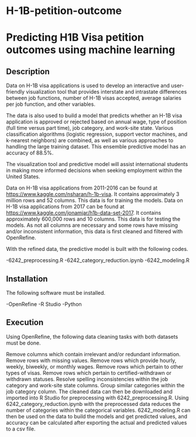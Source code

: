 # H-1B-petition-outcome

# Predicting H1B Visa petition outcomes using machine learning

## Description

Data on H-1B visa applications is used to develop an interactive and user-friendly visualization tool that provides interstate and intrastate differences between job functions, number of H-1B visas accepted, average salaries per job function, and other variables.

The data is also used to build a model that predicts whether an H-1B visa application is approved or rejected based on annual wage, type of position (full time versus part time), job category, and work-site state. Various classification algorithms (logistic regression, support vector machines, and k-nearest neighbors) are combined, as well as various approaches to handling the large training dataset. This ensemble predictive model has an accuracy of 88.5%.

The visualization tool and predictive model will assist international students in making more informed decisions when seeking employment within the United States.

Data on H-1B visa applications from 2011-2016 can be found at https://www.kaggle.com/nsharan/h-1b-visa. It contains approximately 3 million rows and 52 columns. This data is for training the models. Data on H-1B visa applications from 2017 can be found at https://www.kaggle.com/jonamjar/h1b-data-set-2017. It contains approximately 600,000 rows and 10 columns. This data is for testing the models. As not all columns are necessary and some rows have missing and/or inconsistent information, this data is first cleaned and filtered with OpenRefine.

With the refined data, the predictive model is built with the following codes.

-6242_preprocessing.R -6242_category_reduction.ipynb -6242_modeling.R

## Installation

The following software must be installed.

-OpenRefine -R Studio -Python

## Execution

Using OpenRefine, the following data cleaning tasks with both datasets must be done.

Remove columns which contain irrelevant and/or redundant information. Remove rows with missing values. Remove rows which provide hourly, weekly, biweekly, or monthly wages. Remove rows which pertain to other types of visas. Remove rows which pertain to certified-withdrawn or withdrawn statuses. Resolve spelling inconsistencies within the job category and work-site state columns. Group similar categories within the job category column. The cleaned data can then be downloaded and imported into R Studio for preprocessing with 6242_preprocessing.R. Using 6242_category_reduction.ipynb with the preprocessed data reduces the number of categories within the categorical variables. 6242_modeling.R can then be used on the data to build the models and get predicted values, and accuracy can be calculated after exporting the actual and predicted values to a csv file.
